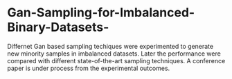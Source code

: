 # Gan-Sampling-for-Imbalanced-Binary-Datasets-
Differnet Gan based sampling techiques were experimented to generate new minority samples in imbalanced datasets. Later the performance were compared with different state-of-the-art sampling techniques. A conference paper is under process from the experimental outcomes.
